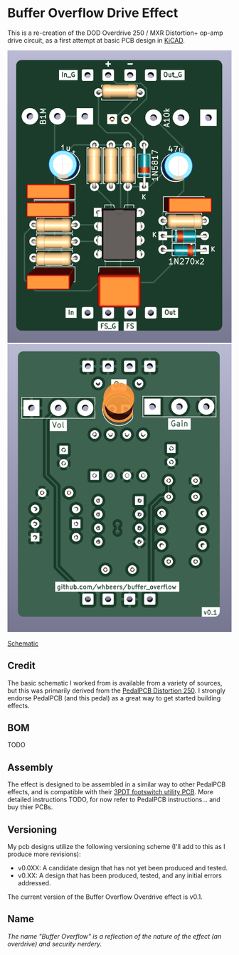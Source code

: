 # Buffer Overflow Drive Effect

This is a re-creation of the DOD Overdrive 250 / MXR Distortion+ op-amp drive circuit, as a first attempt at basic PCB design in [KiCAD](https://www.kicad.org/). 

![Front render](renders/front.png)
![Back render](renders/back.png)

[Schematic](hardware/BufferOverflow_schematic_v0.1.pdf)

## Credit
The basic schematic I worked from is available from a variety of sources, but this was primarily derived from the [PedalPCB Distortion 250](https://www.pedalpcb.com/product/dist250/). I strongly endorse PedalPCB (and this pedal) as a great way to get started building effects.

## BOM

TODO

## Assembly

The effect is designed to be assembled in a similar way to other PedalPCB effects, and is compatible with their [3PDT footswitch utility PCB](https://www.pedalpcb.com/product/3pdt/). More detailed instructions TODO, for now refer to PedalPCB instructions... and buy thier PCBs.

## Versioning

My pcb designs utilize the following versioning scheme (I'll add to this as I produce more revisions):
 - v0.0XX: A candidate design that has not yet been produced and tested.
 - v0.XX: A design that has been produced, tested, and any initial errors addressed.

The current version of the Buffer Overflow Overdrive effect is v0.1.

## Name
*The name "Buffer Overflow" is a reflection of the nature of the effect (an overdrive) and security nerdery.*